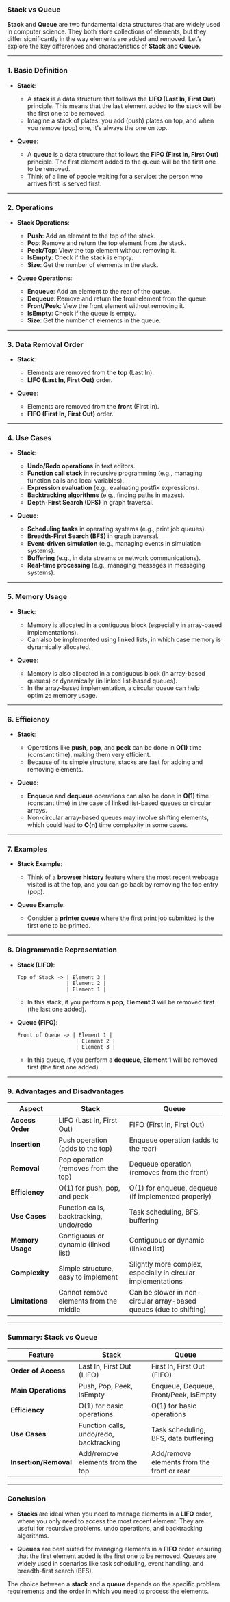 ### **Stack vs Queue**

**Stack** and **Queue** are two fundamental data structures that are widely used in computer science. They both store collections of elements, but they differ significantly in the way elements are added and removed. Let’s explore the key differences and characteristics of **Stack** and **Queue**.

---

### **1. Basic Definition**

- **Stack**:
  - A **stack** is a data structure that follows the **LIFO (Last In, First Out)** principle. This means that the last element added to the stack will be the first one to be removed.
  - Imagine a stack of plates: you add (push) plates on top, and when you remove (pop) one, it's always the one on top.

- **Queue**:
  - A **queue** is a data structure that follows the **FIFO (First In, First Out)** principle. The first element added to the queue will be the first one to be removed.
  - Think of a line of people waiting for a service: the person who arrives first is served first.

---

### **2. Operations**

- **Stack Operations**:
  - **Push**: Add an element to the top of the stack.
  - **Pop**: Remove and return the top element from the stack.
  - **Peek/Top**: View the top element without removing it.
  - **IsEmpty**: Check if the stack is empty.
  - **Size**: Get the number of elements in the stack.

- **Queue Operations**:
  - **Enqueue**: Add an element to the rear of the queue.
  - **Dequeue**: Remove and return the front element from the queue.
  - **Front/Peek**: View the front element without removing it.
  - **IsEmpty**: Check if the queue is empty.
  - **Size**: Get the number of elements in the queue.

---

### **3. Data Removal Order**

- **Stack**:
  - Elements are removed from the **top** (Last In).
  - **LIFO (Last In, First Out)** order.

- **Queue**:
  - Elements are removed from the **front** (First In).
  - **FIFO (First In, First Out)** order.

---

### **4. Use Cases**

- **Stack**:
  - **Undo/Redo operations** in text editors.
  - **Function call stack** in recursive programming (e.g., managing function calls and local variables).
  - **Expression evaluation** (e.g., evaluating postfix expressions).
  - **Backtracking algorithms** (e.g., finding paths in mazes).
  - **Depth-First Search (DFS)** in graph traversal.

- **Queue**:
  - **Scheduling tasks** in operating systems (e.g., print job queues).
  - **Breadth-First Search (BFS)** in graph traversal.
  - **Event-driven simulation** (e.g., managing events in simulation systems).
  - **Buffering** (e.g., in data streams or network communications).
  - **Real-time processing** (e.g., managing messages in messaging systems).

---

### **5. Memory Usage**

- **Stack**:
  - Memory is allocated in a contiguous block (especially in array-based implementations).
  - Can also be implemented using linked lists, in which case memory is dynamically allocated.

- **Queue**:
  - Memory is also allocated in a contiguous block (in array-based queues) or dynamically (in linked list-based queues).
  - In the array-based implementation, a circular queue can help optimize memory usage.

---

### **6. Efficiency**

- **Stack**:
  - Operations like **push**, **pop**, and **peek** can be done in **O(1)** time (constant time), making them very efficient.
  - Because of its simple structure, stacks are fast for adding and removing elements.

- **Queue**:
  - **Enqueue** and **dequeue** operations can also be done in **O(1)** time (constant time) in the case of linked list-based queues or circular arrays.
  - Non-circular array-based queues may involve shifting elements, which could lead to **O(n)** time complexity in some cases.

---

### **7. Examples**

- **Stack Example**:
  - Think of a **browser history** feature where the most recent webpage visited is at the top, and you can go back by removing the top entry (pop).

- **Queue Example**:
  - Consider a **printer queue** where the first print job submitted is the first one to be printed.

---

### **8. Diagrammatic Representation**

- **Stack (LIFO)**:

  ```
  Top of Stack -> | Element 3 |
                  | Element 2 |
                  | Element 1 |
  ```

  - In this stack, if you perform a **pop**, **Element 3** will be removed first (the last one added).

- **Queue (FIFO)**:

  ```
  Front of Queue -> | Element 1 |
                     | Element 2 |
                     | Element 3 |
  ```

  - In this queue, if you perform a **dequeue**, **Element 1** will be removed first (the first one added).

---

### **9. Advantages and Disadvantages**

| **Aspect**              | **Stack**                                  | **Queue**                                      |
|-------------------------|--------------------------------------------|------------------------------------------------|
| **Access Order**         | LIFO (Last In, First Out)                  | FIFO (First In, First Out)                     |
| **Insertion**            | Push operation (adds to the top)           | Enqueue operation (adds to the rear)           |
| **Removal**              | Pop operation (removes from the top)      | Dequeue operation (removes from the front)     |
| **Efficiency**           | O(1) for push, pop, and peek               | O(1) for enqueue, dequeue (if implemented properly) |
| **Use Cases**            | Function calls, backtracking, undo/redo    | Task scheduling, BFS, buffering                |
| **Memory Usage**         | Contiguous or dynamic (linked list)       | Contiguous or dynamic (linked list)           |
| **Complexity**           | Simple structure, easy to implement       | Slightly more complex, especially in circular implementations |
| **Limitations**          | Cannot remove elements from the middle     | Can be slower in non-circular array-based queues (due to shifting) |

---

### **Summary: Stack vs Queue**

| **Feature**           | **Stack**                                      | **Queue**                                      |
|-----------------------|------------------------------------------------|------------------------------------------------|
| **Order of Access**    | Last In, First Out (LIFO)                     | First In, First Out (FIFO)                     |
| **Main Operations**    | Push, Pop, Peek, IsEmpty                      | Enqueue, Dequeue, Front/Peek, IsEmpty          |
| **Efficiency**         | O(1) for basic operations                     | O(1) for basic operations                      |
| **Use Cases**          | Function calls, undo/redo, backtracking        | Task scheduling, BFS, data buffering           |
| **Insertion/Removal**  | Add/remove elements from the top               | Add/remove elements from the front or rear     |

---

### **Conclusion**

- **Stacks** are ideal when you need to manage elements in a **LIFO** order, where you only need to access the most recent element. They are useful for recursive problems, undo operations, and backtracking algorithms.
  
- **Queues** are best suited for managing elements in a **FIFO** order, ensuring that the first element added is the first one to be removed. Queues are widely used in scenarios like task scheduling, event handling, and breadth-first search (BFS).

The choice between a **stack** and a **queue** depends on the specific problem requirements and the order in which you need to process the elements.
